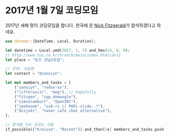 2017년 1월 7일 코딩모임
====================

2017년 새해 맞이 코딩모임을 합니다. 한국에 온 [Nick Fitzgerald](http://fitzgeraldnick.com/)가 참석하겠다고 하네요.

```rust
use chrono::{DateTime, Local, Duration};

let datetime = Local.ymd(2017, 1, 7).and_hms(14, 0, 0);
// http://www.toz.co.kr/branch/main/index.htm?id=11
let place = "토즈 강남2호점";

// 주최: 서상현
let contact = "@sanxiyn";

let mut members_and_tasks = [
    ("sanxiyn", "redox-os"),
    ("lifthrasiir", "meg"), // hopefully
    ("fitzgen", "cpp_demangle"),
    ("simnalamburt", "OpenIRC"),
    ("jeehoonk", "xv6-rs || POPL-slide..?"),
    ("disjukr", "naver cafe chat alternative"),
];

// 참석할 지도 모르는 사람
if_possible(("Kroisse", "Rocket")).and_then(|e| members_and_tasks.push(e));
```
